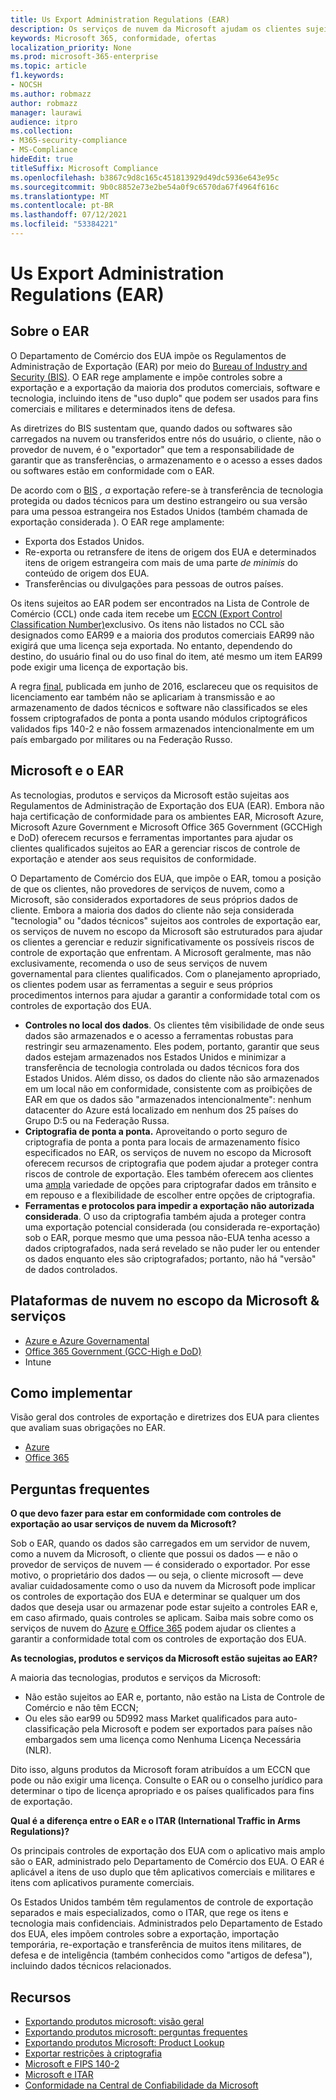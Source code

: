 ```yaml
---
title: Us Export Administration Regulations (EAR)
description: Os serviços de nuvem da Microsoft ajudam os clientes sujeitos aos Regulamentos de Administração de Exportação dos EUA (EAR) atenderem aos seus requisitos de conformidade e gerenciar o risco de controle de exportação.
keywords: Microsoft 365, conformidade, ofertas
localization_priority: None
ms.prod: microsoft-365-enterprise
ms.topic: article
f1.keywords:
- NOCSH
ms.author: robmazz
author: robmazz
manager: laurawi
audience: itpro
ms.collection:
- M365-security-compliance
- MS-Compliance
hideEdit: true
titleSuffix: Microsoft Compliance
ms.openlocfilehash: b3867c9d8c165c451813929d49dc5936e643e95c
ms.sourcegitcommit: 9b0c8852e73e2be54a0f9c6570da67f4964f616c
ms.translationtype: MT
ms.contentlocale: pt-BR
ms.lasthandoff: 07/12/2021
ms.locfileid: "53384221"
---
```

# <a name="us-export-administration-regulations-ear"></a>Us Export Administration Regulations (EAR)

## <a name="about-the-ear"></a>Sobre o EAR

O Departamento de Comércio dos EUA impõe os Regulamentos de Administração de Exportação (EAR) por meio do [Bureau of Industry and Security (BIS)](https://www.bis.doc.gov/). O EAR rege amplamente e impõe controles sobre a exportação e a exportação da maioria dos produtos comerciais, software e tecnologia, incluindo itens de "uso duplo" que podem ser usados para fins comerciais e militares e determinados itens de defesa.

As diretrizes do BIS sustentam que, quando dados ou softwares são carregados na nuvem ou transferidos entre nós do usuário, o cliente, não o provedor de nuvem, é o "exportador" que tem a responsabilidade de garantir que as transferências, o armazenamento e o acesso a esses dados ou softwares estão em conformidade com o EAR.

De acordo com o [BIS](https://www.bis.doc.gov/index.php/documents/regulation-docs/412-part-734-scope-of-the-export-administration-regulations/file) *,* *a* exportação refere-se à transferência de tecnologia protegida ou dados técnicos para um destino estrangeiro ou sua versão para uma pessoa estrangeira nos Estados Unidos (também chamada de exportação considerada ). O EAR rege amplamente:

- Exporta dos Estados Unidos.
- Re-exporta ou retransfere de itens de origem dos EUA e determinados itens de origem estrangeira com mais de uma parte *de minimis* do conteúdo de origem dos EUA.
- Transferências ou divulgações para pessoas de outros países.

Os itens sujeitos ao EAR podem ser encontrados na Lista de Controle de Comércio (CCL) onde cada item recebe um [ECCN (Export Control Classification Number)](https://www.bis.doc.gov/index.php/licensing/commerce-control-list-classification/export-control-classification-number-eccn)exclusivo. Os itens não listados no CCL são designados como EAR99 e a maioria dos produtos comerciais EAR99 não exigirá que uma licença seja exportada. No entanto, dependendo do destino, do usuário final ou do uso final do item, até mesmo um item EAR99 pode exigir uma licença de exportação bis.

A regra [final](https://www.federalregister.gov/documents/2016/06/03/2016-12734/revisions-to-definitions-in-the-export-administration-regulations), publicada em junho de 2016, esclareceu que os requisitos de licenciamento ear também não se aplicariam à transmissão e ao armazenamento de dados técnicos e software não classificados se eles fossem criptografados de ponta a ponta usando módulos criptográficos validados fips 140-2 e não fossem armazenados intencionalmente em um país embargado por militares ou na Federação Russo.

## <a name="microsoft-and-the-ear"></a>Microsoft e o EAR

As tecnologias, produtos e serviços da Microsoft estão sujeitas aos Regulamentos de Administração de Exportação dos EUA (EAR). Embora não haja certificação de conformidade para os ambientes EAR, Microsoft Azure, Microsoft Azure Government e Microsoft Office 365 Government (GCCHigh e DoD) oferecem recursos e ferramentas importantes para ajudar os clientes qualificados sujeitos ao EAR a gerenciar riscos de controle de exportação e atender aos seus requisitos de conformidade.

O Departamento de Comércio dos EUA, que impõe o EAR, tomou a posição de que os clientes, não provedores de serviços de nuvem, como a Microsoft, são considerados exportadores de seus próprios dados de cliente. Embora a maioria dos dados do cliente não seja considerada "tecnologia" ou "dados técnicos" sujeitos aos controles de exportação ear, os serviços de nuvem no escopo da Microsoft são estruturados para ajudar os clientes a gerenciar e reduzir significativamente os possíveis riscos de controle de exportação que enfrentam. A Microsoft geralmente, mas não exclusivamente, recomenda o uso de seus serviços de nuvem governamental para clientes qualificados. Com o planejamento apropriado, os clientes podem usar as ferramentas a seguir e seus próprios procedimentos internos para ajudar a garantir a conformidade total com os controles de exportação dos EUA.

- **Controles no local dos dados**. Os clientes têm visibilidade de onde seus dados são armazenados e o acesso a ferramentas robustas para restringir seu armazenamento. Eles podem, portanto, garantir que seus dados estejam armazenados nos Estados Unidos e minimizar a transferência de tecnologia controlada ou dados técnicos fora dos Estados Unidos. Além disso, os dados do cliente não são armazenados em um local não em conformidade, consistente com as proibições de EAR em que os dados são "armazenados intencionalmente": nenhum datacenter do Azure está localizado em nenhum dos 25 países do Grupo D:5 ou na Federação Russa.
- **Criptografia de ponta a ponta.** Aproveitando o porto seguro de criptografia de ponta a ponta para locais de armazenamento físico especificados no EAR, os serviços de nuvem no escopo da Microsoft oferecem recursos de criptografia que podem ajudar a proteger contra riscos de controle de exportação. Eles também oferecem aos clientes uma [ampla](https://aka.ms/Azure-Encryption-Overview) variedade de opções para criptografar dados em trânsito e em repouso e a flexibilidade de escolher entre opções de criptografia.
- **Ferramentas e protocolos para impedir a exportação não autorizada considerada**. O uso da criptografia também ajuda a proteger contra uma exportação potencial considerada (ou considerada re-exportação) sob o EAR, porque mesmo que uma pessoa não-EUA tenha acesso a dados criptografados, nada será revelado se não puder ler ou entender os dados enquanto eles são criptografados; portanto, não há "versão" de dados controlados.

## <a name="microsoft-in-scope-cloud-platforms--services"></a>Plataformas de nuvem no escopo da Microsoft & serviços

- [Azure e Azure Governamental](https://aka.ms/AzureCompliance)
- [Office 365 Government (GCC-High e DoD)](https://aka.ms/Office-365-Export-Controls)
- Intune

## <a name="how-to-implement"></a>Como implementar

Visão geral dos controles de exportação e diretrizes dos EUA para clientes que avaliam suas obrigações no EAR.

- [Azure](https://aka.ms/Azure-Export-Controls)
- [Office 365](https://aka.ms/Office-365-Export-Controls)

## <a name="frequently-asked-questions"></a>Perguntas frequentes

**O que devo fazer para estar em conformidade com controles de exportação ao usar serviços de nuvem da Microsoft?**

Sob o EAR, quando os dados são carregados em um servidor de nuvem, como a nuvem da Microsoft, o cliente que possui os dados — e não o provedor de serviços de nuvem — é considerado o exportador. Por esse motivo, o proprietário dos dados — ou seja, o cliente microsoft — deve avaliar cuidadosamente como o uso da nuvem da Microsoft pode implicar os controles de exportação dos EUA e determinar se qualquer um dos dados que deseja usar ou armazenar pode estar sujeito a controles EAR e, em caso afirmado, quais controles se aplicam. Saiba mais sobre como os serviços de nuvem do [Azure](https://servicetrust.microsoft.com/ViewPage/TrustDocuments?command=Download&downloadType=Document&downloadId=c24c11f2-2cd4-444a-9160-19762855ad3a&docTab=6d000410-c9e9-11e7-9a91-892aae8839ad_FAQ_and_White_Papers) [e Office 365](https://query.prod.cms.rt.microsoft.com/cms/api/am/binary/RE1s5kI) podem ajudar os clientes a garantir a conformidade total com os controles de exportação dos EUA.

**As tecnologias, produtos e serviços da Microsoft estão sujeitas ao EAR?**

A maioria das tecnologias, produtos e serviços da Microsoft:

- Não estão sujeitos ao EAR e, portanto, não estão na Lista de Controle de Comércio e não têm ECCN;
- Ou eles são ear99 ou 5D992 mass Market qualificados para auto-classificação pela Microsoft e podem ser exportados para países não embargados sem uma licença como Nenhuma Licença Necessária (NLR).

Dito isso, alguns produtos da Microsoft foram atribuídos a um ECCN que pode ou não exigir uma licença. Consulte o EAR ou o conselho jurídico para determinar o tipo de licença apropriado e os países qualificados para fins de exportação.

**Qual é a diferença entre o EAR e o ITAR (International Traffic in Arms Regulations)?**

Os principais controles de exportação dos EUA com o aplicativo mais amplo são o EAR, administrado pelo Departamento de Comércio dos EUA. O EAR é aplicável a itens de uso duplo que têm aplicativos comerciais e militares e itens com aplicativos puramente comerciais.

Os Estados Unidos também têm regulamentos de controle de exportação separados e mais especializados, como o ITAR, que rege os itens e tecnologia mais confidenciais. Administrados pelo Departamento de Estado dos EUA, eles impõem controles sobre a exportação, importação temporária, re-exportação e transferência de muitos itens militares, de defesa e de inteligência (também conhecidos como "artigos de defesa"), incluindo dados técnicos relacionados.

## <a name="resources"></a>Recursos

- [Exportando produtos microsoft: visão geral](https://www.microsoft.com/exporting/overview.aspx)
- [Exportando produtos microsoft: perguntas frequentes](https://www.microsoft.com/exporting/faq.aspx)
- [Exportando produtos Microsoft: Product Lookup](https://www.microsoft.com/exporting/exporting-information.aspx)
- [Exportar restrições à criptografia](/windows/uwp/security/export-restrictions-on-cryptography)
- [Microsoft e FIPS 140-2](offering-fips-140-2.md)
- [Microsoft e ITAR](offering-itar.md)
- [Conformidade na Central de Confiabilidade da Microsoft](https://www.microsoft.com/trust-center/compliance/compliance-overview)
